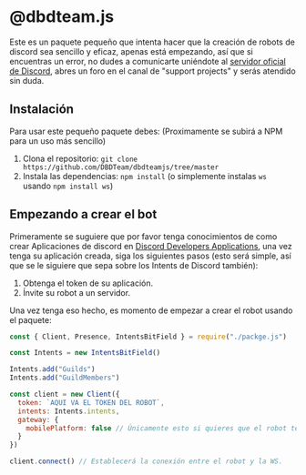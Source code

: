 # @dbdteam.js

Este es un paquete pequeño que intenta hacer que la creación de robots de discord sea sencillo y eficaz, apenas está empezando, así que si encuentras un error, no dudes a comunicarte uniéndote al [servidor oficial de Discord](https://www.dbdteam.xyz/discord), abres un foro en el canal de "support projects" y serás atendido sin duda.

## Instalación

Para usar este pequeño paquete debes: (Proximamente se subirá a NPM para un uso más sencillo)

1. Clona el repositorio: `git clone https://github.com/DBDTeam/dbdteamjs/tree/master`
2. Instala las dependencias: `npm install` (o simplemente instalas `ws` usando `npm install ws`)

## Empezando a crear el bot

Primeramente se suguiere que por favor tenga conocimientos de como crear Aplicaciones de discord en [Discord Developers Applications](https://discord.com/developers/applications), una vez tenga su aplicación creada, siga los siguientes pasos (esto será simple, así que se le siguiere que sepa sobre los Intents de Discord también):

1. Obtenga el token de su aplicación.
2. Ínvite su robot a un servidor.

Una vez tenga eso hecho, es momento de empezar a crear el robot usando el paquete:

```javascript
const { Client, Presence, IntentsBitField } = require("./packge.js")

const Intents = new IntentsBitField()

Intents.add("Guilds")
Intents.add("GuildMembers")

const client = new Client({
  token: `AQUI VA EL TOKEN DEL ROBOT`,
  intents: Intents.intents,
  gateway: {
    mobilePlatform: false // Únicamente esto si quieres que el robot tenga el ícono de online en un dispositivo móvil.
  }
})

client.connect() // Establecerá la conexión entre el robot y la WS.
```
